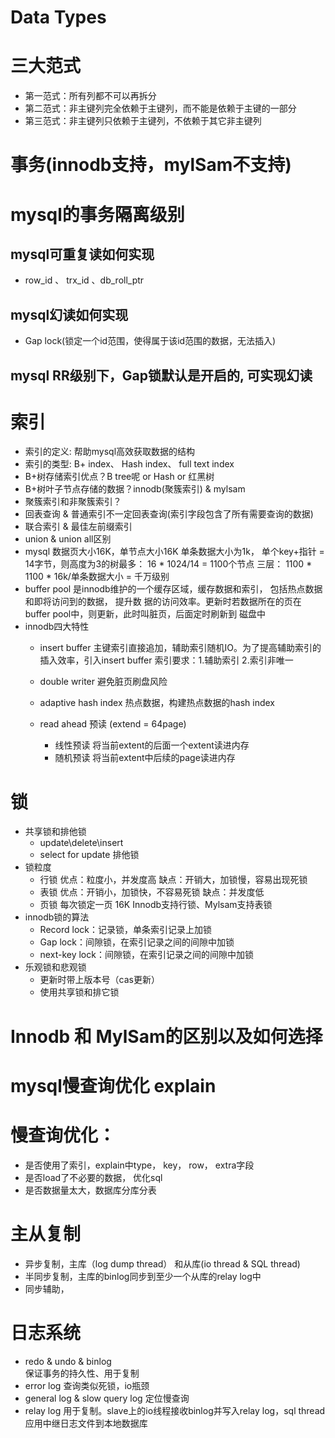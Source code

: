 # Data Types

# 三大范式
 * 第一范式：所有列都不可以再拆分
 * 第二范式：非主键列完全依赖于主键列，而不能是依赖于主键的一部分
 * 第三范式：非主键列只依赖于主键列，不依赖于其它非主键列

# 事务(innodb支持，mylSam不支持)
# mysql的事务隔离级别
## mysql可重复读如何实现
* row_id 、 trx_id 、db_roll_ptr
## mysql幻读如何实现
* Gap lock(锁定一个id范围，使得属于该id范围的数据，无法插入)
## mysql RR级别下，Gap锁默认是开启的, 可实现幻读

# 索引
* 索引的定义: 帮助mysql高效获取数据的结构
* 索引的类型: B+ index、 Hash index、 full text index
* B+树存储索引优点？B tree呢 or Hash or 红黑树
* B+树叶子节点存储的数据？innodb(聚簇索引) & mylsam
* 聚簇索引和非聚簇索引？
* 回表查询 & 普通索引不一定回表查询(索引字段包含了所有需要查询的数据)
* 联合索引 & 最佳左前缀索引
* union & union all区别
* mysql 数据页大小16K，单节点大小16K
  单条数据大小为1k， 单个key+指针 = 14字节，则高度为3的树最多： 16 * 1024/14 = 1100个节点
  三层： 1100 * 1100 * 16k/单条数据大小 = 千万级别
* buffer pool 是innodb维护的一个缓存区域，缓存数据和索引， 包括热点数据和即将访问到的数据， 提升数
  据的访问效率。更新时若数据所在的页在buffer pool中，则更新，此时叫脏页，后面定时刷新到 磁盘中
* innodb四大特性
    * insert buffer 
      主键索引直接追加，辅助索引随机IO。为了提高辅助索引的插入效率，引入insert buffer
      索引要求：1.辅助索引 2.索引非唯一
    * double writer 避免脏页刷盘风险
      
    * adaptive hash index 热点数据，构建热点数据的hash index
    * read ahead 预读 (extend = 64page)
        * 线性预读 将当前extent的后面一个extent读进内存
        * 随机预读 将当前extent中后续的page读进内存

# 锁

* 共享锁和排他锁
    * update\delete\insert
    * select for update 排他锁
* 锁粒度
    * 行锁 优点：粒度小，并发度高 缺点：开销大，加锁慢，容易出现死锁
    * 表锁 优点：开销小，加锁快，不容易死锁 缺点：并发度低
    * 页锁 每次锁定一页 16K Innodb支持行锁、Mylsam支持表锁
* innodb锁的算法
    * Record lock：记录锁，单条索引记录上加锁
    * Gap lock：间隙锁，在索引记录之间的间隙中加锁
    * next-key lock：间隙锁，在索引记录之间的间隙中加锁
* 乐观锁和悲观锁
    * 更新时带上版本号（cas更新）
    * 使用共享锁和排它锁

# Innodb 和 MylSam的区别以及如何选择

# mysql慢查询优化 explain

# 慢查询优化：
  * 是否使用了索引，explain中type， key， row， extra字段
  * 是否load了不必要的数据， 优化sql
  * 是否数据量太大，数据库分库分表

# 主从复制
  * 异步复制，主库（log dump thread） 和从库(io thread & SQL thread)
  * 半同步复制，主库的binlog同步到至少一个从库的relay log中
  * 同步辅助，

# 日志系统
  * redo & undo & binlog  
    保证事务的持久性、用于复制
  * error log
    查询类似死锁，io瓶颈
  * general log & slow query log
    定位慢查询
  * relay log
    用于复制。slave上的io线程接收binlog并写入relay log，sql thread
    应用中继日志文件到本地数据库



    
    